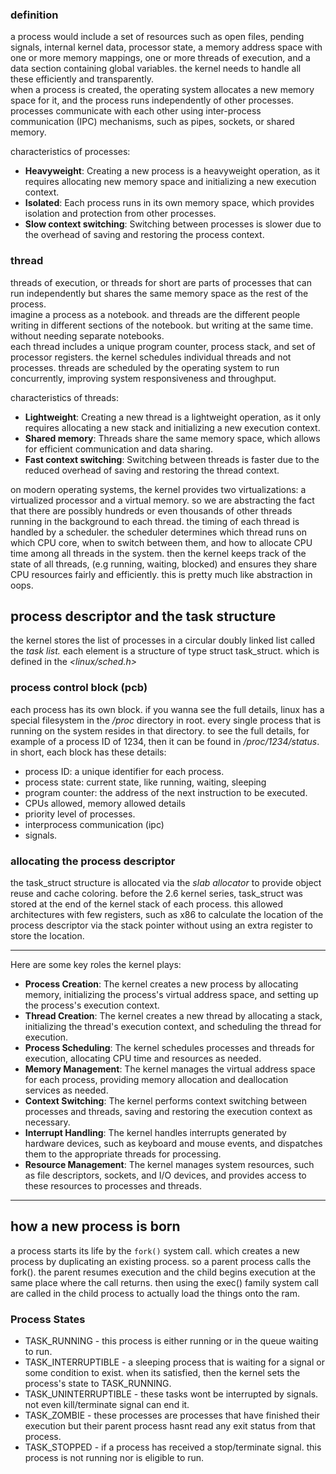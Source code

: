 ### definition
a process would include a set of resources such as open files, pending signals, internal kernel data, processor state, a memory address space with one or more memory mappings, one or more threads of execution, and a data section containing global variables. the kernel needs to handle all these efficiently and transparently. \
when a process is created, the operating system allocates a new memory space for it, and the process runs independently of other processes. processes communicate with each other using inter-process communication (IPC) mechanisms, such as pipes, sockets, or shared memory.

characteristics of processes:
- **Heavyweight**: Creating a new process is a heavyweight operation, as it requires allocating new memory space and initializing a new execution context.
- **Isolated**: Each process runs in its own memory space, which provides isolation and protection from other processes.
- **Slow context switching**: Switching between processes is slower due to the overhead of saving and restoring the process context.

### thread
threads of execution, or threads for short are parts of processes that can run independently but shares the same memory space as the rest of the process. \
imagine a process as a notebook. and threads are the different people writing in different sections of the notebook. but writing at the same time. without needing separate notebooks. \
each thread includes a unique program counter, process stack, and set of processor registers. the kernel schedules individual threads and not processes.
threads are scheduled by the operating system to run concurrently, improving system responsiveness and throughput.

characteristics of threads:
- **Lightweight**: Creating a new thread is a lightweight operation, as it only requires allocating a new stack and initializing a new execution context.
- **Shared memory**: Threads share the same memory space, which allows for efficient communication and data sharing.
- **Fast context switching**: Switching between threads is faster due to the reduced overhead of saving and restoring the thread context.


on modern operating systems, the kernel provides two virtualizations: a virtualized processor and a virtual memory. so we are abstracting the fact that there are possibly hundreds or even thousands of other threads running in the background to each thread. the timing of each thread is handled by a scheduler. the scheduler determines which thread runs on which CPU core, when to switch between them, and how to allocate CPU time among all threads in the system. then the kernel keeps track of the state of all threads, (e.g running, waiting, blocked) and ensures they share CPU resources fairly and efficiently. this is pretty much like abstraction in oops.


## process descriptor and the task structure
the kernel stores the list of processes in a circular doubly linked list called the *task list.* each element is a structure of type struct task_struct. which is defined in the *<linux/sched.h>*

### process control block (pcb)
each process has its own block. if you wanna see the full details, linux has a special filesystem in the */proc* directory in root. every single process that is running on the system resides in that directory. to see the full details, for example of a process ID of 1234, then it can be found in */proc/1234/status*. in short, each block has these details: 
- process ID: a unique identifier for each process.
- process state: current state, like running, waiting, sleeping
- program counter: the address of the next instruction to be executed.
- CPUs allowed, memory allowed details
- priority level of processes. 
- interprocess communication (ipc)
- signals. 

### allocating the process descriptor 
the task_struct structure is allocated via the *slab allocator* to provide object reuse and cache coloring. before the 2.6 kernel series, task_struct was stored at the end of the kernel stack of each process. this allowed architectures with few registers, such as x86 to calculate the location of the process descriptor via the stack pointer without using an extra register to store the location. 

---
Here are some key roles the kernel plays:

- **Process Creation**: The kernel creates a new process by allocating memory, initializing the process's virtual address space, and setting up the process's execution context.
- **Thread Creation**: The kernel creates a new thread by allocating a stack, initializing the thread's execution context, and scheduling the thread for execution.
- **Process Scheduling**: The kernel schedules processes and threads for execution, allocating CPU time and resources as needed.
- **Memory Management**: The kernel manages the virtual address space for each process, providing memory allocation and deallocation services as needed.
- **Context Switching**: The kernel performs context switching between processes and threads, saving and restoring the execution context as necessary.
- **Interrupt Handling**: The kernel handles interrupts generated by hardware devices, such as keyboard and mouse events, and dispatches them to the appropriate threads for processing.
- **Resource Management**: The kernel manages system resources, such as file descriptors, sockets, and I/O devices, and provides access to these resources to processes and threads.

---

## how a new process is born
a process starts its life by the `fork()` system call. which creates a new process by duplicating an existing process. so a parent process calls the fork(). the parent resumes execution and the child begins execution at the same place where the call returns. then using the exec() family system call are called in the child process to actually load the things onto the ram.

### Process States
- TASK_RUNNING - this process is either running or in the queue waiting to run. 
- TASK_INTERRUPTIBLE - a sleeping process that is waiting for a signal or some condition to exist. when its satisfied, then the kernel sets the process's state to TASK_RUNNING. 
- TASK_UNINTERRUPTIBLE - these tasks wont be interrupted by signals. not even kill/terminate signal can end it. 
- TASK_ZOMBIE - these processes are processes that have finished their execution but their parent process hasnt read any exit status from that process. 
- TASK_STOPPED - if a process has received a stop/terminate signal. this process is not running nor is eligible to run.